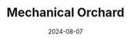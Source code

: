 ---  
layout: startup_page  
title: "Mechanical Orchard"  
id: "mechanicalorchard.com"  
permalink: "/mechanicalorchardmechanicalorchard.com08072024/"  
website: "https://www.mechanical-orchard.com/"  
funding_round: "Series B"  
funding_amount: "$50M"  
investors: "GV (formerly Google Ventures)"  
about: "Mechanical Orchard uses AI-enhanced tools and cloud instances to modernize outdated company applications and services. It focuses on risk reduction by providing continuous proof of migration success, building confidence in the process and ensuring positive outcomes for its enterprise clients. The company helps businesses overcome challenges associated with aging software and legacy systems."  
markets: "Software, AI, Cloud Computing"  
hq: "San Francisco, California, United States"  
founded_year: "2022"  
linkedin: "https://www.linkedin.com/company/mechanical-orchard"  
twitter: "https://twitter.com/mech_orchard"  
instagram: ""  
facebook: ""  
crunchbase: "https://www.crunchbase.com/organization/mechanical-orchard"  
pitchbook: "https://pitchbook.com/profiles/company/515405-53"  

date_display: "07-Aug-2024"  
date: "2024-08-07"

# SEO Optimization  
meta_title: "Mechanical Orchard - Series B Funding ($50M)"  
meta_description: "Mechanical Orchard, Mechanical Orchard uses AI-enhanced tools and cloud instances to modernize outdated company applications and services. It focuses on risk reduction by..."  
meta_keywords: "Mechanical Orchard, Software, AI, Cloud Computing, Series B funding"  
canonical_url: "https://startup.projectstartups.com/mechanicalorchardmechanicalorchard.com08072024/"  
---